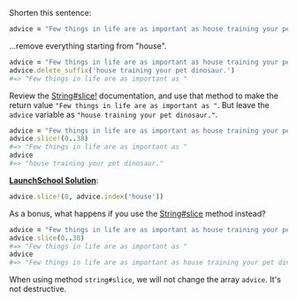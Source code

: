 Shorten this sentence:

```ruby
advice = "Few things in life are as important as house training your pet dinosaur."
```

...remove everything starting from "house".

```ruby
advice = "Few things in life are as important as house training your pet dinosaur."
advice.delete_suffix('house training your pet dinosaur.')
#=> "Few things in life are as important as "
```



Review the [String#slice!](http://ruby-doc.org/core/String.html#method-i-slice-21) documentation, and use that method to make the return value `"Few things in life are as important as "`. But leave the `advice` variable as `"house training your pet dinosaur."`.

```ruby
advice = "Few things in life are as important as house training your pet dinosaur."
advice.slice!(0..38)
#=> "Few things in life are as important as "
advice
#=> "house training your pet dinosaur."
```

<ins>**LaunchSchool Solution**</ins>: 

```ruby
advice.slice!(0, advice.index('house'))
```

As a bonus, what happens if you use the [String#slice](http://ruby-doc.org/core/String.html#method-i-slice) method instead?

```ruby
advice = "Few things in life are as important as house training your pet dinosaur."
advice.slice(0..38)
#=> "Few things in life are as important as "
advice
#=> "Few things in life are as important as house training your pet dinosaur."
```

When using method `string#slice`, we will not change the array `advice`. It's not destructive. 